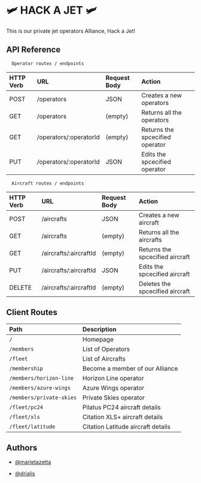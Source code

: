 
# 🛩️ HACK A JET 🛩

This is our private jet operators Alliance, Hack a Jet!


## API Reference

```http
  Operator routes / endpoints
```

| HTTP Verb| URL   |  Request Body             | Action
| :-------- | :------- | :------------ | :------------- | 
| POST | /operators| JSON | Creates a new operators
| GET| /operators| (empty)| Returns all the operators |
| GET| /operators/:operatorId| (empty)| Returns the spcecified operator| 
| PUT| /operators/:operatorId| JSON| Edits the spcecified operator| 


```http
  Aircraft routes / endpoints
```

| HTTP Verb| URL   |  Request Body             | Action
| :-------- | :------- | :------------ | :------------- | 
| POST | /aircrafts| JSON| Creates a new aircraft | 
| GET| /aircrafts| (empty)| Returns all the aircrafts| 
| GET| /aircrafts/:aircraftId| (empty)| Returns the spcecified aircraft| 
| PUT| /aircrafts/:aircraftId| JSON| Edits the spcecified aircraft| 
| DELETE| /aircrafts/:aircraftId | (empty)| Deletes the spcecified aircraft |




## Client Routes

| Path| Description  | 
| :-------- | :------- | 
| `/`| Homepage|
| `/members`| List of Operators | 
|`/fleet`| List of Aircrafts| 
|`/membership`| Become a member of our Alliance|
| `/members/horizon-line` | Horizon Line operator |
| `/members/azure-wings` | Azure Wings operator |
| `/members/private-skies` | Private Skies operator |
| `/fleet/pc24` | Pilatus PC24 aircraft details|
| `/fleet/xls` | Citation XLS+ aircraft details|
| `/fleet/latitude` | Citation Latitude aircraft details|







## Authors

- [@marietazetta](https://github.com/marietazetta)

- [@drialis](https://github.com/Drialis)

